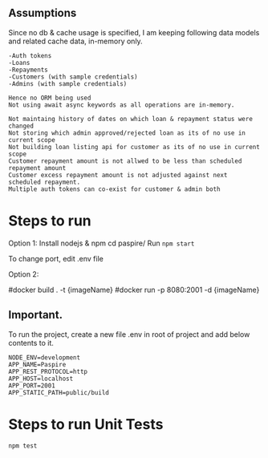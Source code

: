 ## Assumptions

Since no db & cache usage is specified, I am keeping following data models and related cache data, in-memory only.

    -Auth tokens
    -Loans
    -Repayments
    -Customers (with sample credentials)
    -Admins (with sample credentials)

    Hence no ORM being used
    Not using await async keywords as all operations are in-memory.

    Not maintaing history of dates on which loan & repayment status were changed
    Not storing which admin approved/rejected loan as its of no use in current scope
    Not building loan listing api for customer as its of no use in current scope
    Customer repayment amount is not allwed to be less than scheduled repayment amount
    Customer excess repayment amount is not adjusted against next scheduled repayment.
    Multiple auth tokens can co-exist for customer & admin both

# Steps to run

Option 1:
Install nodejs & npm
cd paspire/
Run `npm start`

To change port, edit .env file

Option 2:

#docker build . -t {imageName}
#docker run -p 8080:2001 -d {imageName}

## Important.

To run the project, create a new file .env in root of project and add below contents to it.

    NODE_ENV=development
    APP_NAME=Paspire
    APP_REST_PROTOCOL=http
    APP_HOST=localhost
    APP_PORT=2001
    APP_STATIC_PATH=public/build

# Steps to run Unit Tests

    npm test
